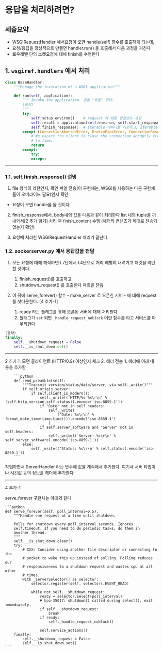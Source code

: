# 응답을 처리하려면?

## 세줄요약

+ WSGIRequestHandler 에서요청이 오면 handle(self) 함수를 호출하게 되는데,
+ 요청/응답을 정상적으로 만들면 handler.run() 을 호출해서 다음 과정을 거친다
+ 로우레벨 단의 소켓요청에 대해 finish를 수행한다

## 1. `wsgiref.handlers` 에서 처리

```python
class BaseHandler:
    """Manage the invocation of a WSGI application"""

    def run(self, application):
        """ Invoke the application. 앱을 "호출" 한다!
        (중략)
        """
        try:
            self.setup_environ()    # request 에 대한 환경변수 세팅
            self.result = application(self.environ, self.start_response)    # application 결과값 로드
            self.finish_response()  # iterable 데이터를 리턴하고, iterable 과 self를 닫는다.
        except (ConnectionAbortedError, BrokenPipeError, ConnectionResetError):
            # We expect the client to close the connection abruptly from time
            # to time.
            return
        except:
            try:
            except:
```

---

### 1.1. self.finish_response() 설명

1. file 형식의 리턴인지, 확인 파일 전송(이 구현체는, WSGI를 사용하는 다른 구현체들이 오버라이드 필요)인지 확인

+ 요청이 오면 handle을 돌 것이다

2. finish_response에서, body내의 값을 다음과 같이 처리한다
    list 내의 tuple을 꺼내와서[2 추가 읽기]
    처리 후 finish_content 수행 (헤더와 컨텐츠가 제대로 전송되었는지 확인)

3. 요청때 처리한 WSGIRequestHandler 처리가 끝난다.

### 1.2. sockerserver.py 에서 응답값을 전달

1. 모든 요청에 대해 해석하면 L7단에서 L4단으로 처리 레벨이 내려가고 패킷을 리턴할 것이다.
    1. finish_request()를 호출하고
    2. shutdown_request() 를 호출한다
        패킷을 닫음

2. 이 뒤에 serve_forever() 함수 - make_server 로 오픈한 서버 - 에 대해 request 를 셧다운한다. [4 추가-1]
    1. ready 라는 플래그를 통해 오픈된 서버에 대해 처리한다
    2. 플래그가 `set` 되면 `_handle_request_noblock` 이란 함수를 타고 서비스를 마무리한다

```python
(중략)
finally:
    self.__shutdown_request = False
    self.__is_shut_down.set()
```

---

2 추가
    1. 모던 클라이언트 (HTTP/0.9) 이상인지 체크
    2. 헤더 전송
        1. 헤더에 아래 내용을 추가함

        ```python
        def send_preamble(self):
            """Transmit version/status/date/server, via self._write()"""
            if self.origin_server:
                if self.client_is_modern():
                    self._write(('HTTP/%s %s\r\n' % (self.http_version,self.status)).encode('iso-8859-1'))
                    if 'Date' not in self.headers:
                        self._write(
                            ('Date: %s\r\n' % format_date_time(time.time())).encode('iso-8859-1')
                        )
                    if self.server_software and 'Server' not in self.headers:
                        self._write(('Server: %s\r\n' % self.server_software).encode('iso-8859-1'))
            else:
                self._write(('Status: %s\r\n' % self.status).encode('iso-8859-1'))
        ```

작업하면서 ServerHandler 라는 변수에 값을 계속해서 추가한다.
    여기서 서버 타입이나 시간값 등의 정보를 헤더에 추가한다

---
4 추가-1

serve_forever 구현체는 아래와 같다

    ```python
    def serve_forever(self, poll_interval=0.5):
        """Handle one request at a time until shutdown.

        Polls for shutdown every poll_interval seconds. Ignores
        self.timeout. If you need to do periodic tasks, do them in
        another thread.
        """
        self.__is_shut_down.clear()
        try:
            # XXX: Consider using another file descriptor or connecting to the
            # socket to wake this up instead of polling. Polling reduces our
            # responsiveness to a shutdown request and wastes cpu at all other
            # times.
            with _ServerSelector() as selector:
                selector.register(self, selectors.EVENT_READ)

                while not self.__shutdown_request:
                    ready = selector.select(poll_interval)
                    # bpo-35017: shutdown() called during select(), exit immediately.
                    if self.__shutdown_request:
                        break
                    if ready:
                        self._handle_request_noblock()

                    self.service_actions()
        finally:
            self.__shutdown_request = False
            self.__is_shut_down.set()
    ```
